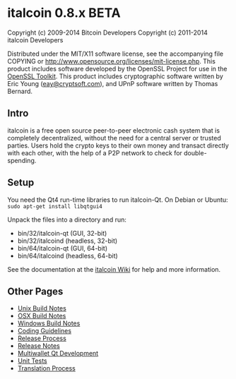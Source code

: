 italcoin 0.8.x BETA
====================

Copyright (c) 2009-2014 Bitcoin Developers
Copyright (c) 2011-2014 italcoin Developers

Distributed under the MIT/X11 software license, see the accompanying
file COPYING or http://www.opensource.org/licenses/mit-license.php.
This product includes software developed by the OpenSSL Project for use in the [OpenSSL Toolkit](http://www.openssl.org/). This product includes
cryptographic software written by Eric Young ([eay@cryptsoft.com](mailto:eay@cryptsoft.com)), and UPnP software written by Thomas Bernard.


Intro
---------------------
italcoin is a free open source peer-to-peer electronic cash system that is
completely decentralized, without the need for a central server or trusted
parties.  Users hold the crypto keys to their own money and transact directly
with each other, with the help of a P2P network to check for double-spending.


Setup
---------------------
You need the Qt4 run-time libraries to run italcoin-Qt. On Debian or Ubuntu:
	`sudo apt-get install libqtgui4`

Unpack the files into a directory and run:

- bin/32/italcoin-qt (GUI, 32-bit)
- bin/32/italcoind (headless, 32-bit)
- bin/64/italcoin-qt (GUI, 64-bit)
- bin/64/italcoind (headless, 64-bit)

See the documentation at the [italcoin Wiki](http://italcoin.info)
for help and more information.


Other Pages
---------------------
- [Unix Build Notes](build-unix.md)
- [OSX Build Notes](build-osx.md)
- [Windows Build Notes](build-msw.md)
- [Coding Guidelines](coding.md)
- [Release Process](release-process.md)
- [Release Notes](release-notes.md)
- [Multiwallet Qt Development](multiwallet-qt.md)
- [Unit Tests](unit-tests.md)
- [Translation Process](translation_process.md)
